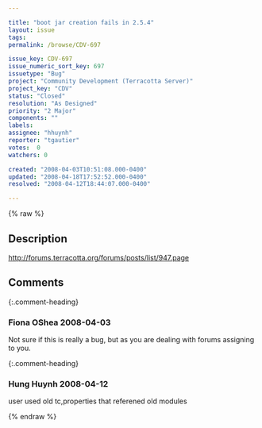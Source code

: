```yaml
---

title: "boot jar creation fails in 2.5.4"
layout: issue
tags: 
permalink: /browse/CDV-697

issue_key: CDV-697
issue_numeric_sort_key: 697
issuetype: "Bug"
project: "Community Development (Terracotta Server)"
project_key: "CDV"
status: "Closed"
resolution: "As Designed"
priority: "2 Major"
components: ""
labels: 
assignee: "hhuynh"
reporter: "tgautier"
votes:  0
watchers: 0

created: "2008-04-03T10:51:08.000-0400"
updated: "2008-04-18T17:52:52.000-0400"
resolved: "2008-04-12T18:44:07.000-0400"

---
```




{% raw %}



## Description

<div markdown="1" class="description">

http://forums.terracotta.org/forums/posts/list/947.page

</div>

## Comments


{:.comment-heading}
### **Fiona OShea** <span class="date">2008-04-03</span>

<div markdown="1" class="comment">

Not sure if this is really a bug, but as you are dealing with forums assigning to you.

</div>


{:.comment-heading}
### **Hung Huynh** <span class="date">2008-04-12</span>

<div markdown="1" class="comment">

user used old tc,properties that referened  old modules

</div>



{% endraw %}
